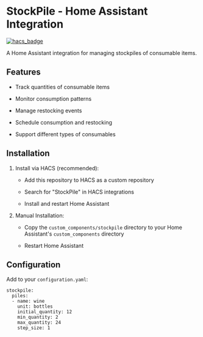 # StockPile - Home Assistant Integration

[![hacs\_badge](https://img.shields.io/badge/HACS-Default-orange.svg)](https://github.com/hacs/integration)

A Home Assistant integration for managing stockpiles of consumable items.

## Features

*   Track quantities of consumable items

*   Monitor consumption patterns

*   Manage restocking events

*   Schedule consumption and restocking

*   Support different types of consumables

## Installation

1.  Install via HACS (recommended):

    *   Add this repository to HACS as a custom repository

    *   Search for "StockPile" in HACS integrations

    *   Install and restart Home Assistant

2.  Manual Installation:

    *   Copy the `custom_components/stockpile` directory to your Home Assistant's `custom_components` directory

    *   Restart Home Assistant

## Configuration

Add to your `configuration.yaml`:

    stockpile:
      piles:
      - name: wine
        unit: bottles
        initial_quantity: 12
        min_quantity: 2
        max_quantity: 24
        step_size: 1

